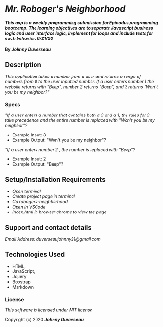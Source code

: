 # _Mr. Roboger's Neighborhood_

#### _This app is a weekly programming submission for Epicodus programming bootcamp. The learning objectives are to separate Javascript business logic and user interface logic, implement for loops and include tests for each behavior. 8/21/20_

#### By _**Johnny Duverseau**_

## Description

_This application takes a number from a user and returns a range of numbers from 0 to the user inputted number. If a user enters number 1 the website returns with "Beep", number 2 returns "Boop", and 3 returns "Won't you be my neighbor?"_

### Specs
_"If a user enters a number that contains both a 3 and a 1, the rules for 3 take precedence and the entire number is replaced with "Won't you be my neighbor"?_
* Example Input: 3
* Example Output: "Won't you be my neighbor"?

_"If a user enters number 2 , the number is replaced with "Beep"?_
* Example Input: 2
* Example Output: "Beep"?

## Setup/Installation Requirements

* _Open terminal_
* _Create project page in terminal_
* _Cd robogers-neighborhood_
* _Open in VSCode_
* _index.html in browser chrome to view the page_



## Support and contact details

_Email Address: duverseaujohnny21@gmail.com_

## Technologies Used 
- HTML, 
- JavaScript, 
- Jquery  
- Boostrap
- Markdown

### License

*This software is licensed under MIT license*

Copyright (c) 2020 **_Johnny Duverseau_**
